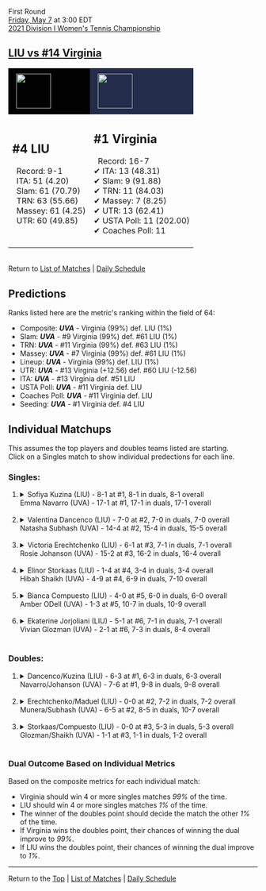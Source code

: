 First Round[](#top)<a name="top"></a>  
[Friday, May 7](../../schedule/05-07.md) at 3:00 EDT  
[2021 Division I Women's Tennis Championship](../index.md)  
## [LIU vs #14 Virginia](https://www.ncaa.com/game/5833666)  

<table><tr style="background-color: #d9d9d9 !important"><td style="background-color: #010101 !important"><img src="https://www.ncaa.com/sites/default/files/images/logos/schools/l/long-island.70.png" width="70" height="70" style="padding: 8px;" /></td><td style="background-color: #232D4B !important"><img src="https://www.ncaa.com/sites/default/files/images/logos/schools/v/virginia.70.png" width="70" height="70" style="padding: 8px;" /></td></tr><tr>
<td>  

<h2>#4 LIU</h2>  
&nbsp; Record: 9-1<br>  
&nbsp; ITA: 51 (4.20)<br>  
&nbsp; Slam: 61 (70.79)<br>  
&nbsp; TRN: 63 (55.66)<br>  
&nbsp; Massey: 61 (4.25)<br>  
&nbsp; UTR: 60 (49.85)<br>  
<br>  

</td>
<td>  

<h2>#1 Virginia</h2>  
&nbsp; Record: 16-7<br>  
&#10004; ITA: 13 (48.31)<br>  
&#10004; Slam: 9 (91.88)<br>  
&#10004; TRN: 11 (84.03)<br>  
&#10004; Massey: 7 (8.25)<br>  
&#10004; UTR: 13 (62.41)<br>  
&#10004; USTA Poll: 11 (202.00)<br>  
&#10004; Coaches Poll: 11<br>  
<br>  

</td>
</tr></table>  


<br>Return to [List of Matches](../index.md) &#124; [Daily Schedule](../../schedule/05-07.md)

## Predictions  

Ranks listed here are the metric's ranking within the field of 64:  
- Composite: ***UVA*** - Virginia (99%) def. LIU (1%)  
- Slam: ***UVA*** - #9 Virginia (99%) def. #61 LIU (1%)  
- TRN: ***UVA*** - #11 Virginia (99%) def. #63 LIU (1%)  
- Massey: ***UVA*** - #7 Virginia (99%) def. #61 LIU (1%)  
- Lineup: ***UVA*** - Virginia (99%) def. LIU (1%)  
- UTR: ***UVA*** - #13 Virginia (+12.56) def. #60 LIU (-12.56)  
- ITA: ***UVA*** - #13 Virginia def. #51 LIU  
- USTA Poll: ***UVA*** - #11 Virginia def. LIU  
- Coaches Poll: ***UVA*** - #11 Virginia def. LIU  
- Seeding: ***UVA*** - #1 Virginia def. #4 LIU  

## Individual Matchups  
This assumes the top players and doubles teams listed are starting.  
Click on a Singles match to show individual predections for each line.  

### Singles:  

<ol>
<li><details>
<summary markdown="span">Sofiya Kuzina (LIU) - 8-1 at #1, 8-1 in duals, 8-1 overall<br>Emma Navarro (UVA) - 17-1 at #1, 17-1 in duals, 17-1 overall</summary>
<h4>Predictions</h4><ul>
<li>Composite: <b><i>UVA</i></b> - Navarro (99%) def. Kuzina (1%)</li>  
<li>Slam: <b><i>UVA</i></b> - Navarro (99%) def. Kuzina (1%)</li>  
<li>TRN: <b><i>UVA</i></b> - Navarro (99%) def. Kuzina (1%)</li>  
<li>Massey: <b><i>UVA</i></b> - Navarro (99%) def. Kuzina (1%)</li>  
<li>UTR: <b><i>UVA</i></b> - Navarro (99%) def. Kuzina (1%)</li>  
<li>ITA: <b><i>UVA</i></b> - Navarro (62.96) def. Kuzina (3.50)</li>  
</ul>
</details>&nbsp;</li>
<li><details>
<summary markdown="span">Valentina Dancenco (LIU) - 7-0 at #2, 7-0 in duals, 7-0 overall<br>Natasha Subhash (UVA) - 14-4 at #2, 15-4 in duals, 15-5 overall</summary>
<h4>Predictions</h4><ul>
<li>Composite: <b><i>UVA</i></b> - Subhash (99%) def. Dancenco (1%)</li>  
<li>Slam: <b><i>UVA</i></b> - Subhash (99%) def. Dancenco (1%)</li>  
<li>TRN: <b><i>UVA</i></b> - Subhash (99%) def. Dancenco (1%)</li>  
<li>Massey: <b><i>UVA</i></b> - Subhash (98%) def. Dancenco (2%)</li>  
<li>UTR: <b><i>UVA</i></b> - Subhash (98%) def. Dancenco (2%)</li>  
<li>ITA: <b><i>UVA</i></b> - Subhash (40.00) def. Dancenco (4.17)</li>  
</ul>
</details>&nbsp;</li>
<li><details>
<summary markdown="span">Victoria Erechtchenko (LIU) - 6-1 at #3, 7-1 in duals, 7-1 overall<br>Rosie Johanson (UVA) - 15-2 at #3, 16-2 in duals, 16-4 overall</summary>
<h4>Predictions</h4><ul>
<li>Composite: <b><i>UVA</i></b> - Johanson (99%) def. Erechtchenko (1%)</li>  
<li>Slam: <b><i>UVA</i></b> - Johanson (99%) def. Erechtchenko (1%)</li>  
<li>TRN: <b><i>UVA</i></b> - Johanson (99%) def. Erechtchenko (1%)</li>  
<li>Massey: <b><i>UVA</i></b> - Johanson (98%) def. Erechtchenko (2%)</li>  
<li>UTR: <b><i>UVA</i></b> - Johanson (99%) def. Erechtchenko (1%)</li>  
<li>ITA: <b><i>UVA</i></b> - Johanson (6.37) def. Erechtchenko (3.50)</li>  
</ul>
</details>&nbsp;</li>
<li><details>
<summary markdown="span">Elinor Storkaas (LIU) - 1-4 at #4, 3-4 in duals, 3-4 overall<br>Hibah Shaikh (UVA) - 4-9 at #4, 6-9 in duals, 7-10 overall</summary>
<h4>Predictions</h4><ul>
<li>Composite: <b><i>UVA</i></b> - Shaikh (99%) def. Storkaas (1%)</li>  
<li>Slam: <b><i>UVA</i></b> - Shaikh (99%) def. Storkaas (1%)</li>  
<li>TRN: <b><i>UVA</i></b> - Shaikh (99%) def. Storkaas (1%)</li>  
<li>Massey: <b><i>UVA</i></b> - Shaikh (98%) def. Storkaas (2%)</li>  
<li>UTR: <b><i>UVA</i></b> - Shaikh (99%) def. Storkaas (1%)</li>  
<li>ITA: <b><i>LIU</i></b> - # Storkaas def. Shaikh (1.63)</li>  
</ul>
</details>&nbsp;</li>
<li><details>
<summary markdown="span">Bianca Compuesto (LIU) - 4-0 at #5, 6-0 in duals, 6-0 overall<br>Amber ODell (UVA) - 1-3 at #5, 10-7 in duals, 10-9 overall</summary>
<h4>Predictions</h4><ul>
<li>Composite: <b><i>UVA</i></b> - ODell (95%) def. Compuesto (5%)</li>  
<li>Slam: <b><i>UVA</i></b> - ODell (98%) def. Compuesto (2%)</li>  
<li>TRN: <b><i>UVA</i></b> - ODell (99%) def. Compuesto (1%)</li>  
<li>Massey: <b><i>UVA</i></b> - ODell (88%) def. Compuesto (12%)</li>  
<li>UTR: <b><i>UVA</i></b> - ODell (96%) def. Compuesto (4%)</li>  
<li>ITA: <b><i>LIU</i></b> - Compuesto (3.66) def. ODell (1.59)</li>  
</ul>
</details>&nbsp;</li>
<li><details>
<summary markdown="span">Ekaterine Jorjoliani (LIU) - 5-1 at #6, 7-1 in duals, 7-1 overall<br>Vivian Glozman (UVA) - 2-1 at #6, 7-3 in duals, 8-4 overall</summary>
<h4>Predictions</h4><ul>
<li>Composite: <b><i>UVA</i></b> - Glozman (98%) def. Jorjoliani (2%)</li>  
<li>Slam: <b><i>UVA</i></b> - Glozman (99%) def. Jorjoliani (1%)</li>  
<li>TRN: <b><i>UVA</i></b> - Glozman (99%) def. Jorjoliani (1%)</li>  
<li>Massey: <b><i>UVA</i></b> - Glozman (97%) def. Jorjoliani (3%)</li>  
<li>UTR: <b><i>UVA</i></b> - Glozman (98%) def. Jorjoliani (2%)</li>  
<li>ITA: <b><i>LIU</i></b> - Jorjoliani (3.50) def. Glozman (2.77)</li>  
</ul>
</details>&nbsp;</li>
</ol>

### Doubles:  

<ol>
<li><details>
<summary markdown="span">Dancenco/Kuzina (LIU) - 6-3 at #1, 6-3 in duals, 6-3 overall<br>Navarro/Johanson (UVA) - 7-6 at #1, 9-8 in duals, 9-8 overall</summary>
<br>Sorry, we don't have any metrics for this match
</details>&nbsp;</li>
<li><details>
<summary markdown="span">Erechtchenko/Maduel (LIU) - 0-0 at #2, 7-2 in duals, 7-2 overall<br>Munera/Subhash (UVA) - 6-5 at #2, 8-5 in duals, 10-7 overall</summary>
<br>Sorry, we don't have any metrics for this match
</details>&nbsp;</li>
<li><details>
<summary markdown="span">Storkaas/Compuesto (LIU) - 0-0 at #3, 5-3 in duals, 5-3 overall<br>Glozman/Shaikh (UVA) - 1-1 at #3, 1-1 in duals, 1-2 overall</summary>
<br>Sorry, we don't have any metrics for this match
</details>&nbsp;</li>
</ol>

### Dual Outcome Based on Individual Metrics  
  
Based on the composite metrics for each individual match:  
- Virginia should win 4 or more singles matches *99%* of the time.  
- LIU should win 4 or more singles matches *1%* of the time.  
- The winner of the doubles point should decide the match the other *1%* of the time.  
- If Virginia wins the doubles point, their chances of winning the dual improve to *99%*.  
- If LIU wins the doubles point, their chances of winning the dual improve to *1%*.  
  
------

Return to the [Top](#top) &#124; [List of Matches](../index.md) &#124; [Daily Schedule](../../schedule/05-07.md)  
